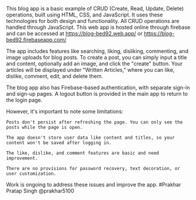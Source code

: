 This blog app is a basic example of CRUD (Create, Read, Update, Delete) operations, built using HTML, CSS, and JavaScript. It uses these technologies for both design and functionality. All CRUD operations are handled through JavaScript.
This web app is hosted online through firebase and can be accessed at https://blog-bed92.web.app/ or https://blog-bed92.firebaseapp.com/

The app includes features like searching, liking, disliking, commenting, and image uploads for blog posts. To create a post, you can simply input a title and content, optionally add an image, and click the "create" button. Your articles will be displayed under "Written Articles," where you can like, dislike, comment, edit, and delete them.

The blog app also has Firebase-based authentication, with separate sign-in and sign-up pages. A logout button is provided in the main app to return to the login page.

However, it's important to note some limitations:

    Posts don't persist after refreshing the page. You can only see the posts while the page is open.

    The app doesn't store user data like content and titles, so your content won't be saved after logging in.

    The like, dislike, and comment features are basic and need improvement.

    There are no provisions for password recovery, text decoration, or user customization.

Work is ongoing to address these issues and improve the app.
#Prakhar Pratap Singh
@prakhar5100
